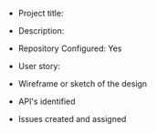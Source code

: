 * Project title:
* Description:

* Repository Configured: Yes

* User story:

* Wireframe or sketch of the design

* API's identified

* Issues created and assigned
